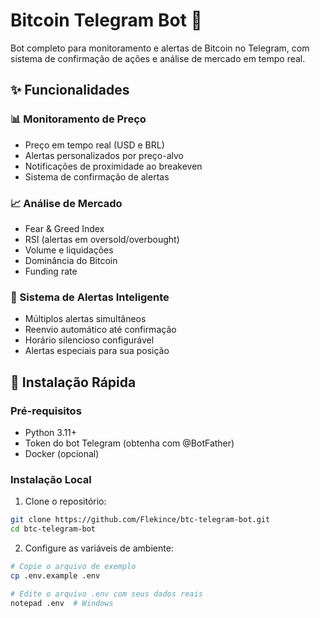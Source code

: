 # Bitcoin Telegram Bot 🚀

Bot completo para monitoramento e alertas de Bitcoin no Telegram, com sistema de confirmação de ações e análise de mercado em tempo real.

## ✨ Funcionalidades

### 📊 Monitoramento de Preço
- Preço em tempo real (USD e BRL)
- Alertas personalizados por preço-alvo
- Notificações de proximidade ao breakeven
- Sistema de confirmação de alertas

### 📈 Análise de Mercado
- Fear & Greed Index
- RSI (alertas em oversold/overbought)
- Volume e liquidações
- Dominância do Bitcoin
- Funding rate

### 🔔 Sistema de Alertas Inteligente
- Múltiplos alertas simultâneos
- Reenvio automático até confirmação
- Horário silencioso configurável
- Alertas especiais para sua posição

## 🚀 Instalação Rápida

### Pré-requisitos
- Python 3.11+
- Token do bot Telegram (obtenha com @BotFather)
- Docker (opcional)

### Instalação Local

1. Clone o repositório:
```bash
git clone https://github.com/Flekince/btc-telegram-bot.git
cd btc-telegram-bot
```

2. Configure as variáveis de ambiente:

```bash
# Copie o arquivo de exemplo
cp .env.example .env

# Edite o arquivo .env com seus dados reais
notepad .env  # Windows
```